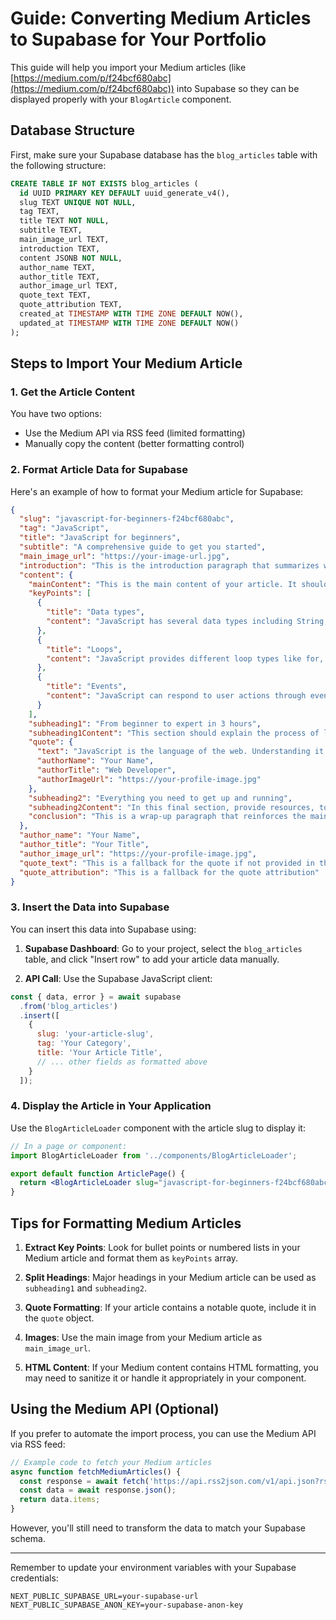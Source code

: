 # Guide: Converting Medium Articles to Supabase for Your Portfolio

This guide will help you import your Medium articles (like [https://medium.com/p/f24bcf680abc](https://medium.com/p/f24bcf680abc)) into Supabase so they can be displayed properly with your `BlogArticle` component.

## Database Structure

First, make sure your Supabase database has the `blog_articles` table with the following structure:

```sql
CREATE TABLE IF NOT EXISTS blog_articles (
  id UUID PRIMARY KEY DEFAULT uuid_generate_v4(),
  slug TEXT UNIQUE NOT NULL,
  tag TEXT,
  title TEXT NOT NULL,
  subtitle TEXT,
  main_image_url TEXT,
  introduction TEXT,
  content JSONB NOT NULL,
  author_name TEXT,
  author_title TEXT,
  author_image_url TEXT,
  quote_text TEXT,
  quote_attribution TEXT,
  created_at TIMESTAMP WITH TIME ZONE DEFAULT NOW(),
  updated_at TIMESTAMP WITH TIME ZONE DEFAULT NOW()
);
```

## Steps to Import Your Medium Article

### 1. Get the Article Content

You have two options:
- Use the Medium API via RSS feed (limited formatting)
- Manually copy the content (better formatting control)

### 2. Format Article Data for Supabase

Here's an example of how to format your Medium article for Supabase:

```json
{
  "slug": "javascript-for-beginners-f24bcf680abc",
  "tag": "JavaScript",
  "title": "JavaScript for beginners",
  "subtitle": "A comprehensive guide to get you started",
  "main_image_url": "https://your-image-url.jpg",
  "introduction": "This is the introduction paragraph that summarizes what the article is about. Make it engaging and informative.",
  "content": {
    "mainContent": "This is the main content of your article. It should include the first few paragraphs that set the stage for the rest of the article.",
    "keyPoints": [
      {
        "title": "Data types",
        "content": "JavaScript has several data types including String, Number, Boolean, Object, Array, and more."
      },
      {
        "title": "Loops",
        "content": "JavaScript provides different loop types like for, while, and do-while to iterate over data."
      },
      {
        "title": "Events",
        "content": "JavaScript can respond to user actions through events like clicks, keypresses, and more."
      }
    ],
    "subheading1": "From beginner to expert in 3 hours",
    "subheading1Content": "This section should explain the process of learning JavaScript quickly. Include practical examples and real-world applications.",
    "quote": {
      "text": "JavaScript is the language of the web. Understanding it opens doors to countless opportunities in software development.",
      "authorName": "Your Name",
      "authorTitle": "Web Developer",
      "authorImageUrl": "https://your-profile-image.jpg"
    },
    "subheading2": "Everything you need to get up and running",
    "subheading2Content": "In this final section, provide resources, tools, and next steps for readers to continue their JavaScript journey.",
    "conclusion": "This is a wrap-up paragraph that reinforces the main points of your article and encourages readers to take action."
  },
  "author_name": "Your Name",
  "author_title": "Your Title",
  "author_image_url": "https://your-profile-image.jpg",
  "quote_text": "This is a fallback for the quote if not provided in the content object",
  "quote_attribution": "This is a fallback for the quote attribution"
}
```

### 3. Insert the Data into Supabase

You can insert this data into Supabase using:

1. **Supabase Dashboard**: Go to your project, select the `blog_articles` table, and click "Insert row" to add your article data manually.

2. **API Call**: Use the Supabase JavaScript client:

```javascript
const { data, error } = await supabase
  .from('blog_articles')
  .insert([
    {
      slug: 'your-article-slug',
      tag: 'Your Category',
      title: 'Your Article Title',
      // ... other fields as formatted above
    }
  ]);
```

### 4. Display the Article in Your Application

Use the `BlogArticleLoader` component with the article slug to display it:

```jsx
// In a page or component:
import BlogArticleLoader from '../components/BlogArticleLoader';

export default function ArticlePage() {
  return <BlogArticleLoader slug="javascript-for-beginners-f24bcf680abc" />;
}
```

## Tips for Formatting Medium Articles

1. **Extract Key Points**: Look for bullet points or numbered lists in your Medium article and format them as `keyPoints` array.

2. **Split Headings**: Major headings in your Medium article can be used as `subheading1` and `subheading2`.

3. **Quote Formatting**: If your article contains a notable quote, include it in the `quote` object.

4. **Images**: Use the main image from your Medium article as `main_image_url`.

5. **HTML Content**: If your Medium content contains HTML formatting, you may need to sanitize it or handle it appropriately in your component.

## Using the Medium API (Optional)

If you prefer to automate the import process, you can use the Medium API via RSS feed:

```javascript
// Example code to fetch your Medium articles
async function fetchMediumArticles() {
  const response = await fetch('https://api.rss2json.com/v1/api.json?rss_url=https://medium.com/feed/@your-username');
  const data = await response.json();
  return data.items;
}
```

However, you'll still need to transform the data to match your Supabase schema.

---

Remember to update your environment variables with your Supabase credentials:

```
NEXT_PUBLIC_SUPABASE_URL=your-supabase-url
NEXT_PUBLIC_SUPABASE_ANON_KEY=your-supabase-anon-key
``` 
